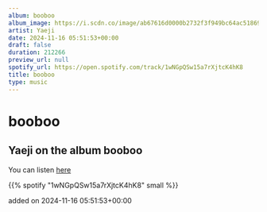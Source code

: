 ```yaml
---
album: booboo
album_image: https://i.scdn.co/image/ab67616d0000b2732f3f949bc64ac5186941b9bf
artist: Yaeji
date: 2024-11-16 05:51:53+00:00
draft: false
duration: 212266
preview_url: null
spotify_url: https://open.spotify.com/track/1wNGpQSw15a7rXjtcK4hK8
title: booboo
type: music
---
```



# booboo

## Yaeji on the album booboo

You can listen [here](https://open.spotify.com/track/1wNGpQSw15a7rXjtcK4hK8)

{{% spotify "1wNGpQSw15a7rXjtcK4hK8" small %}}

added on 2024-11-16 05:51:53+00:00
